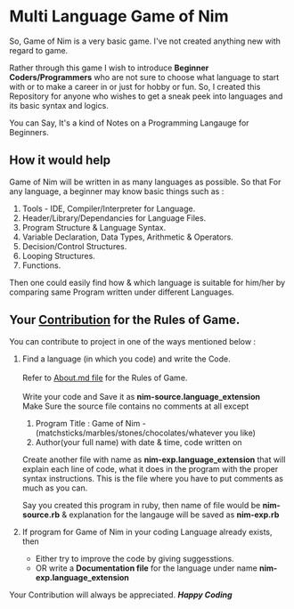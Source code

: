 
# Multi Language Game of Nim

So, Game of Nim is a very basic game. I've not created anything new with regard to game.

Rather through this game I wish to introduce **Beginner Coders/Programmers** who are not
sure to choose what language to start with or to make a career in or just for hobby or fun.
So, I created this Repository for anyone who wishes to get a sneak peek into languages and
its basic syntax and logics.

You can Say, It's a kind of Notes on a Programming Langauge for Beginners. 

## How it would help

Game of Nim will be written in as many languages as possible.
So that For any language, a beginner may know basic things such as :

1. Tools - IDE, Compiler/Interpreter for Language.
2. Header/Library/Dependancies for Language Files.
3. Program Structure & Language Syntax.
4. Variable Declaration, Data Types, Arithmetic & Operators.
5. Decision/Control Structures.
6. Looping Structures.
7. Functions.

Then one could easily find how & which language is suitable for him/her by comparing same Program
written under different Languages.

## Your [Contribution](https://github.com/C0deDaedalus/Multi-Language-Game-of-Nim/blob/master/CONTRIBUTING.md) for the Rules of Game.

You can contribute to project in one of the ways mentioned below :

1. Find a language (in which you code) and write the Code.<br/><br/>
   Refer to [About.md file](https://github.com/elMaverick/Single-Heap-Game-of-Nim/blob/master/about.md) for the Rules of Game.<br/><br/>
   Write your code and Save it as **nim-source.language_extension**<br/>
   Make Sure the source file contains no comments at all except
   1. Program Title : Game of Nim - (matchsticks/marbles/stones/chocolates/whatever you like)
   2. Author(your full name) with date & time, code written on<br/>

   Create another file with name as **nim-exp.language_extension** that will explain each
   line of code, what it does in the program with the proper syntax instructions. This is the file where you have to put comments as much as you can.
   
   Say you created this program in ruby, then name of file would be **nim-source.rb**
                    & explanation for the langauge will be saved as **nim-exp.rb**
   
2. If program for Game of Nim in your coding Language already exists, then
   * Either try to improve the code by giving suggesstions.<br/>
   * OR write a **Documentation file** for the language under name **nim-exp.language_extension**<br/>

Your Contribution will always be appreciated. ***Happy Coding***
